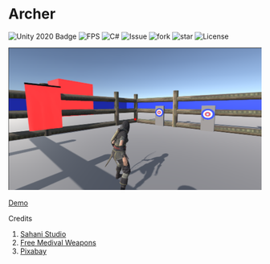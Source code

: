 # Archer
![Unity 2020 Badge](https://img.shields.io/badge/Unity-2020-blue)
![FPS](https://img.shields.io/badge/FPS-for%20Unity-blue)
![C#](https://img.shields.io/badge/C-%23-lightgrey)
![Issue](https://img.shields.io/github/issues/baponkar/zombie-ai)
![fork](https://img.shields.io/github/forks/baponkar/zombie-ai)
![star](https://img.shields.io/github/stars/baponkar/zombie-ai)
![License](https://img.shields.io/github/license/baponkar/zombie-ai)



![Screenshot](Screenshot/screenshot.png)

[Demo](https://www.youtube.com/watch?v=gOJpop5aXuE)


Credits 
1. [Sahani Studio]()
2. [Free Medival Weapons]()
3. [Pixabay]()
